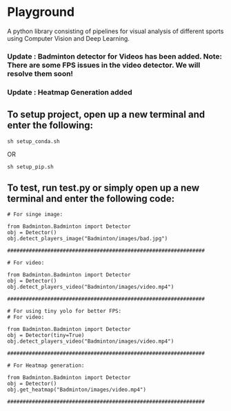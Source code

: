 # Playground
A python library consisting of pipelines for visual analysis of different sports using Computer Vision and Deep Learning.

### Update : Badminton detector for Videos has been added. Note: There are some FPS issues in the video detector. We will resolve them soon!

### Update : Heatmap Generation added

## To setup project, open up a new terminal and enter the following:
```
sh setup_conda.sh
```
OR
```
sh setup_pip.sh
```

## To test, run test.py or simply open up a new terminal and enter the following code: 
```
# For singe image:

from Badminton.Badminton import Detector
obj = Detector()
obj.detect_players_image("Badminton/images/bad.jpg")

################################################################

# For video:

from Badminton.Badminton import Detector
obj = Detector()
obj.detect_players_video("Badminton/images/video.mp4")

################################################################

# For using tiny yolo for better FPS:
# For video:

from Badminton.Badminton import Detector
obj = Detector(tiny=True)
obj.detect_players_video("Badminton/images/video.mp4")

################################################################

# For Heatmap generation:

from Badminton.Badminton import Detector
obj = Detector()
obj.get_heatmap("Badminton/images/video.mp4")

################################################################

```
